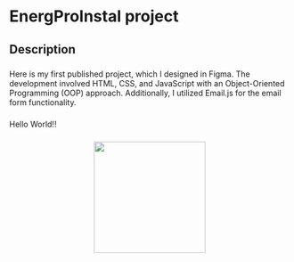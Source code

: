 # EnergProInstal project

###
<h2 align="left">Description</h2>

###

<p align="left">Here is my first published project, which I designed in Figma. The development involved HTML, CSS, and JavaScript with an Object-Oriented Programming (OOP) approach. Additionally, I utilized Email.js for the email form functionality.</p>

###

<p align="left">Hello World!!</p>

###

<div align="center">
  <img height="200" src="https://energproinstal.md/index.html"  />
</div>

###

